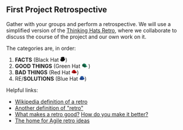 ## First Project Retrospective

Gather with your groups and perform a retrospective. We will use a 
simplified version of the [Thinking Hats Retro][thinking-hats], where we
collaborate to discuss the course of the project and our own work on it.

The categories are, in order:

1. **FACTS**         (Black Hat <img src="assets/blackhat.jpg" height="14px">)
2. **GOOD THINGS**   (Green Hat <img src="assets/greenhat.jpg" height="14px">)
3. **BAD THINGS**    (Red Hat <img src="assets/redhat.png" height="14px">)
4. RE/**SOLUTIONS**  (Blue Hat <img src="assets/bluehat.jpg" height="14px">)

Helpful links:

- [Wikipedia definition of a retro][wiki-def]
- [Another definition of "retro"][retro-def]
- [What makes a retro good?][better-retro] [How do you make it better?][better-atlas]
- [The home for Agile retro ideas][retros]

<!-- ### Class Resolutions and Solutions

We resolve to:

...

We plan to fix the following problems:

... -->

<!-- LINKS -->

[wiki-def]:      https://en.wikipedia.org/wiki/Scrum_(software_development)#Sprint_review_and_sprint_retrospective
[retro-def]:     https://msdn.microsoft.com/en-us/library/ee191586(v=vs.100).aspx
[better-retro]:  http://www.scrumsense.com/blog/retrospectives-makes-retro-good
[better-atlas]:  http://blogs.atlassian.com/2014/12/retrospectives-atlassian/
[retros]:        http://retrospectivewiki.org/index.php?title=Retrospective_Plans
[thinking-hats]: https://www.google.com/search?q=de%20bono%27s%20six%20thinking%20hats&rct=j
